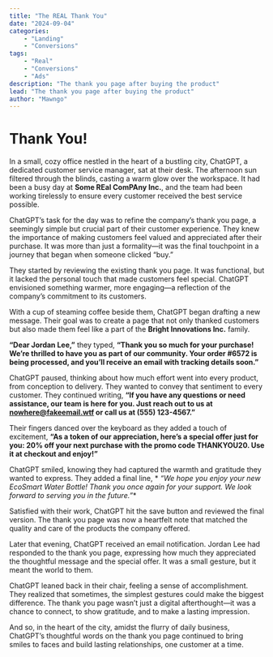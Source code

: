 ```yaml
---
title: "The REAL Thank You"
date: "2024-09-04"
categories:
    - "Landing"
    - "Conversions"
tags:
    - "Real"
    - "Conversions"
    - "Ads"
description: "The thank you page after buying the product"
lead: "The thank you page after buying the product"
author: "Mawngo"
---
```


# Thank You!

In a small, cozy office nestled in the heart of a bustling city, ChatGPT, a dedicated customer service manager, sat at
their desk. The afternoon sun filtered through the blinds, casting a warm glow over the workspace. It had been a busy
day at **Some REal ComPAny Inc.**, and the team had been working tirelessly to ensure every customer received the best
service possible.

ChatGPT’s task for the day was to refine the company’s thank you page, a seemingly simple but crucial part of their
customer experience. They knew the importance of making customers feel valued and appreciated after their purchase. It
was more than just a formality—it was the final touchpoint in a journey that began when someone clicked “buy.”

They started by reviewing the existing thank you page. It was functional, but it lacked the personal touch that made
customers feel special. ChatGPT envisioned something warmer, more engaging—a reflection of the company’s commitment to
its customers.

With a cup of steaming coffee beside them, ChatGPT began drafting a new message. Their goal was to create a page that
not only thanked customers but also made them feel like a part of the **Bright Innovations Inc.** family.

**“Dear Jordan Lee,”** they typed, **“Thank you so much for your purchase! We’re thrilled to have you as part of our
community. Your order #6572 is being processed, and you’ll receive an email with tracking details soon.”**

ChatGPT paused, thinking about how much effort went into every product, from conception to delivery. They wanted to
convey that sentiment to every customer. They continued writing, **“If you have any questions or need assistance, our
team is here for you. Just reach out to us at nowhere@fakeemail.wtf or call us at (555) 123-4567.”**

Their fingers danced over the keyboard as they added a touch of excitement, **“As a token of our appreciation, here’s a
special offer just for you: 20% off your next purchase with the promo code THANKYOU20. Use it at checkout and enjoy!”**

ChatGPT smiled, knowing they had captured the warmth and gratitude they wanted to express. They added a final line, *
*“We hope you enjoy your new EcoSmart Water Bottle! Thank you once again for your support. We look forward to serving
you in the future.”**

Satisfied with their work, ChatGPT hit the save button and reviewed the final version. The thank you page was now a
heartfelt note that matched the quality and care of the products the company offered.

Later that evening, ChatGPT received an email notification. Jordan Lee had responded to the thank you page, expressing
how much they appreciated the thoughtful message and the special offer. It was a small gesture, but it meant the world
to them.

ChatGPT leaned back in their chair, feeling a sense of accomplishment. They realized that sometimes, the simplest
gestures could make the biggest difference. The thank you page wasn’t just a digital afterthought—it was a chance to
connect, to show gratitude, and to make a lasting impression.

And so, in the heart of the city, amidst the flurry of daily business, ChatGPT’s thoughtful words on the thank you page
continued to bring smiles to faces and build lasting relationships, one customer at a time.


<script src="https://sdk.moneyoyo.com/v1/conv.js" defer></script>